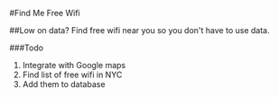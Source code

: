 #Find Me Free Wifi

##Low on data? Find free wifi near you so you don't have to use data.

###Todo
1. Integrate with Google maps
2. Find list of free wifi in NYC
3. Add them to database

